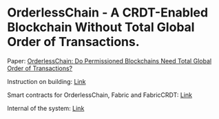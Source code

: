 # OrderlessChain  - A CRDT-Enabled Blockchain Without Total Global Order of Transactions.

Paper: [OrderlessChain: Do Permissioned Blockchains Need Total Global Order of Transactions?](https://arxiv.org/abs/2210.01477)

Instruction on building: [Link](https://gitlab.com/orderlesschain/orderlesschain/-/blob/main/docs/build.md)

Smart contracts for OrderlessChain, Fabric and FabricCRDT: [Link](https://gitlab.com/orderlesschain/orderlesschain/-/tree/main/contractsbenchmarks/contracts)

Internal of the system: [Link](https://gitlab.com/orderlesschain/orderlesschain/-/tree/main/internal)
